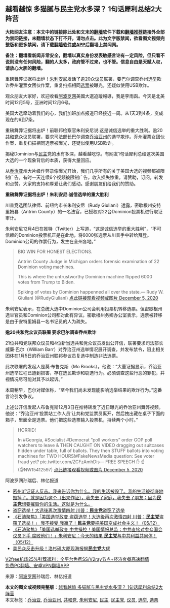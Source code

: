  <h2>越看越惊 多猫腻与民主党水多深？ 1句话犀利总结2大阵营</h2> <p class="notice"><b>大陆网友注意：本文中的链接除此处和文末的<a href="https://github.com/bannedbook/fanqiang" >翻墙</a>软件下载和<a href="https://github.com/killgcd/justmysocks/blob/master/README.md">翻墙推荐</a>链接外全部为禁网链接，未翻墙状态下打不开，请勿点击。此为文字版禁闻，欲看图文视频完整版和更多禁闻，请下载<a href="https://github.com/bannedbook/fanqiang">翻墙软件或APP</a>后翻墙上禁闻网。</p><p>备注：翻墙看新闻非常安全，翻墙以真实身份发表敏感言论有一定风险，但只看不说则没有任何风险，翻的人太多，政府管不过来，也不管。信息自由是天赋人权，请放心大胆的翻墙。</b></p>  <div class="entry"> <p id="summary">重磅舞弊证据将出炉！<a href="https://www.bannedbook.org/bnews/tag/%e6%9c%b1%e5%88%a9%e5%ae%89%e5%b0%bc/" class="st_tag internal_tag" rel="tag" title="标签 朱利安尼 下的日志">朱利安尼</a>发话了逾20众<a href="https://www.bannedbook.org/bnews/tag/%e8%ae%ae%e5%91%98/" class="st_tag internal_tag" rel="tag" title="标签 议员 下的日志">议员</a>联署，要巴尔调查乔州<a href="https://www.bannedbook.org/bnews/tag/%e9%80%89%e4%b8%be/" class="st_tag internal_tag" rel="tag" title="标签 选举 下的日志">选举</a>欺诈乔州灌票女团伙作案，重复扫描相同<a href="https://www.bannedbook.org/bnews/tag/%E9%80%89%E7%A5%A8/" class="st_tag internal_tag" rel="tag" title="标签 选票 下的日志">选票</a>被曝光，还疑似使用USB欺诈。</p> <p>观众朋友大家好，欢迎收看<span class='wp_keywordlink_affiliate'><a href="https://www.aboluowang.com/" title="阿波罗网" target="_blank">阿波罗网</a></span>美國大選追蹤報導，我是李雨函。今天是北美时间12月5号，亚洲时间12月6号。</p> <p>美国大选牵动着我们的心，我们加班加点报道已经接近一周。从1天3到4条，变成现在的6到7条。</p> <p>重磅舞弊证据将出炉！前联邦检察官朱利安尼说:这是诚信选举的重大胜利。逾20<a href="https://www.bannedbook.org/bnews/tag/%e5%85%b1%e5%92%8c%e5%85%9a/" class="st_tag internal_tag" rel="tag" title="标签 共和党 下的日志">共和党</a>众议员联署，要求司法部长巴尔调查<a href="https://www.bannedbook.org/bnews/tag/%e4%b9%94%e6%b2%bb%e4%ba%9a%e5%b7%9e/" class="st_tag internal_tag" rel="tag" title="标签 乔治亚州 下的日志">乔治亚州</a>的选举欺诈。乔州灌票女团伙作案，重复扫描相同选票被曝光，还疑似使用USB欺诈。</p> <p>揭秘Dominion与<a href="https://www.bannedbook.org/bnews/tag/%e6%b0%91%e4%b8%bb/" class="st_tag internal_tag" rel="tag" title="标签 民主 下的日志">民主</a>党的水有多深，越看越吃惊。有网友1句话犀利总结这次美国大选的一个现象背后的本质，获得大量回应。</p>  <p>从<a href="https://www.bannedbook.org/bnews/tag/%E4%B9%94%E6%B2%BB%E4%BA%9A/" class="st_tag internal_tag" rel="tag" title="标签 乔治亚 下的日志">乔治亚</a>州大片级作弊录像曝光开始，我们几乎所有的关于美国大选的视频都被限制广告。有时一天连续6个视频被限制广告，收入损失惨重。请赞助，订阅，转发和点赞。大家的支持和厚爱让我们感动。感谢朋友们给我们的赞助。</p> <p><strong>重磅舞弊证据将出炉！朱利安尼:诚信选举的重大胜利</strong></p> <p>川普竞选团队律师、前纽约市长朱利安尼（Rudy Giuliani）透露，密歇根州安特里姆县（Antrim County）的一名法官，已授权对22台Dominion投票机进行取证审计。</p> <p>朱利安尼12月4日在推特（Twitter）上写道，“这是诚信选举的重大胜利”，“不可信赖的Dominion投票机正是在此地，将6000张选票从川普手中转给拜登。Dominion公司的作票行为，发生在全州各地。”</p> <blockquote><p>BIG WIN FOR HONEST ELECTIONS.</p>  <p>Antrim County Judge in Michigan orders forensic examination of 22 Dominion voting machines.</p> <p>This is where the untrustworthy Dominion machine flipped 6000 votes from Trump to Biden.</p> <p>Spiking of votes by Dominion happenned all over the state.— Rudy W. Giuliani (@RudyGiuliani) <a href="https://twitter.com/RudyGiuliani/status/1335014224532221952?ref_src=twsrc%5Etfw">点此链接观看视频或图片 December 5, 2020</a></p></blockquote> <p>朱利安尼表示，在总统大选中Dominion公司会利用投票机转移选票。但密歇根州选举官员和Dominion公司都对此有异议。密歇根州务卿办公室表示，选票被转移是由于安特里姆县一名书记员的人为疏失。</p> <p><strong>逾20共和党众议员联署 要求巴尔调查乔州欺诈</strong></p>  <p>21位共和党联邦众议员和4位新当选共和党众议员发出公开信，联署要求司法部长威廉·巴尔（William Barr）对乔治亚州选举情况展开调查，并发布禁令，阻止相关团体在1月5日的乔治亚州联邦参议员复选中制造非法选票。</p> <p>此次联署的发起人是莫·布鲁克斯（Mo Brooks）。他说：“大量证据显示，乔治亚州选举过程已遭到损害，存在选民欺诈和窃选行为。必须调查这些行恶的罪犯，并视情况尽可能对其予以起诉。”</p> <p>本周稍早，巴尔对媒体称，“至今我们尚未发现能影响选举结果的欺诈行为。”这番言论引发争议。</p> <p>上述公开信发起人布鲁克斯12月3日在推特转发了近日曝光的乔治亚州舞弊视频。他说：“乔治亚州‘投票站工作人员’让共和党监票员离开，然后拽出藏在桌子下面的箱子，里面全是选票。他们把这些选票输入投票机，持续两个小时。”</p> <blockquote><p>HORRID!</p>  <p>In #Georgia, #Socialist #Democrat “poll workers” order GOP poll watchers to leave &amp; THEN CAUGHT ON VIDEO dragging out suitcases hidden under table, full of ballots. They then STUFF ballots into voting machines for TWO HOURS!#FakeNewsMedia question: See voter fraud yet? pic.twitter.com/ZCFzAmhDis— FREE SPEECH    ✋    ☝️     (@NW15412597) <a href="https://twitter.com/NW15412597/status/1335256255905079296?ref_src=twsrc%5Etfw">点此链接观看视频或图片 December 5, 2020</a></p></blockquote> <p>阿波罗网孙瑞后、林亿报道</p> <ul class='op-related-articles' title='相关阅读'> <li><a href='https://www.bannedbook.org/bnews/bannedvideo/20201206/1443078.html' target='_blank'>密州听证证人反击。我来告诉你为什么。我的生活被毁了。我的生活被彻底地毁掉了。就是因为这个（出来作证），我失去了家庭，我失去了朋友；因为<b>民主党</b>想要摧毁你的生活。这就是为什么。</a></li> <li><a href='https://www.bannedbook.org/bnews/taiwannews/20201206/1443007.html' target='_blank'>盗窃选举！大选後再次激情四射 川普：<b>民主党</b>盗窃了选举</a></li> <li><a href='https://www.bannedbook.org/bnews/bannedvideo/20201206/1442955.html' target='_blank'>《石涛聚焦》「美国选举政变 盗窃选举！大选後再次激情四射 川普：<b>民主党</b>盗窃了选举！」 我不接受 我赢了！<b>民主党</b>要把美国变成社会主义！（05/12）</a></li> <li><a href='https://www.bannedbook.org/bnews/bannedvideo/20201206/1442745.html' target='_blank'>《石涛聚焦》「美国选举政变 中共操控！美国情报总监：中共直接对参众国会议员下手 腐败他们！」朱利安尼：今天的结果 <b>民主党</b>与中共利益共同体！（05/12）</a></li> <li><a href='https://www.bannedbook.org/bnews/cnnews/20201205/1442547.html' target='_blank'>美民众反击升级！洛杉矶大厦现海报揭<b>民主党</b>大佬</a></li> </ul> <p class="texttj"> <a href="https://www.bannedbook.org/forum23/topic22702.html" target="_blank">V2free机场25%引荐返利：全平台免费SS/V2ray节点+经济套餐高速翻墙</a><br/> <a href="https://github.com/bannedbook/fanqiang/wiki/%E7%A6%81%E9%97%BB%E7%BD%91%E5%AE%89%E5%8D%93%E7%BF%BB%E5%A2%99%E6%96%B0%E9%97%BBAPP" target="_blank">免费PC翻墙、安卓VPN翻墙APP</a></p><p> 来源：<a href="https://www.aboluowang.com/2020/1207/1531286.html" target="_blank">阿波罗网</a>孙瑞后、林亿报道 </p><a name='sharetosocial'></a>       <div><b>本文的图文或视频完整版</b>：<a href='https://www.bannedbook.org/bnews/topimagenews/20201207/1443304.html'>越看越惊 多猫腻与民主党水多深？ 1句话犀利总结2大阵营</a></div>  </div><!--END ENTRY--> <div class="postfooter"> <div>本文标签：<a href="https://www.bannedbook.org/bnews/tag/%E4%B9%94%E6%B2%BB%E4%BA%9A/" rel="tag">乔治亚</a>, <a href="https://www.bannedbook.org/bnews/tag/%e4%b9%94%e6%b2%bb%e4%ba%9a%e5%b7%9e/" rel="tag">乔治亚州</a>, <a href="https://www.bannedbook.org/bnews/tag/%e5%85%b1%e5%92%8c%e5%85%9a/" rel="tag">共和党</a>, <a href="https://www.bannedbook.org/bnews/tag/%e6%9c%b1%e5%88%a9%e5%ae%89%e5%b0%bc/" rel="tag">朱利安尼</a>, <a href="https://www.bannedbook.org/bnews/tag/%e6%b0%91%e4%b8%bb/" rel="tag">民主</a>, <a href="https://www.bannedbook.org/bnews/tag/%e6%b0%91%e4%b8%bb%e5%85%9a/" rel="tag">民主党</a>, <a href="https://www.bannedbook.org/bnews/tag/%e8%ae%ae%e5%91%98/" rel="tag">议员</a>, <a href="https://www.bannedbook.org/bnews/tag/%e9%80%89%e4%b8%be/" rel="tag">选举</a>, <a href="https://www.bannedbook.org/bnews/tag/%E9%80%89%E7%A5%A8/" rel="tag">选票</a></div>  </div><!--END POSTFOOTER--> 